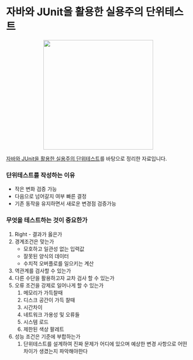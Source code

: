 # 자바와 JUnit을 활용한 실용주의 단위테스트 

<p align="center"><img src="https://image.yes24.com/goods/75189146/XL" width="300"></p> 

[자바와 JUnit을 활용한 실용주의 단위테스트](http://www.yes24.com/Product/Goods/75189146#:~:text=%EC%B1%85%EC%86%8C%EA%B0%9C&text=%EA%B0%80%20%EC%95%8C%EB%A0%A4%EC%A3%BC%EB%8A%94-,%EC%8B%A4%EC%9A%A9%EC%A3%BC%EC%9D%98%20%EB%8B%A8%EC%9C%84%20%ED%85%8C%EC%8A%A4%ED%8A%B8!,%ED%95%B5%EC%8B%AC%20%EB%82%B4%EC%9A%A9%EC%9D%84%20%EC%84%A4%EB%AA%85%ED%95%9C%EB%8B%A4.)를 바탕으로 정리한 자료입니다.
</br>

### 단위테스트를 작성하는 이유

- 작은 변화 검증 가능
- 다음으로 넘어갈지 여부 빠른 결정
- 기존 동작을 유지하면서 새로운 변경점 검증가능


### 무엇을 테스트하는 것이 중요한가

1. Right - 결과가 옳은가
2. 경계조건은 맞는가
    - 모호하고 일관성 없는 입력값
    - 잘못된 양식의 데이터
    - 수치적 오버플로를 일으키는 계산
3. 역관계를 검사할 수 있는가
4. 다른 수단을 활용하고자 교차 검사 할 수 있는가
5. 오류 조건을 강제로 일어나게 할 수 있는가
    1. 메모리가 가득찰때
    2. 디스크 공간이 가득 찰때
    3. 시간차이
    4. 네트워크 가용성 및 오류들
    5. 시스템 로드
    6. 제한된 색상 팔레트
6. 성능 조건은 기준에 부합하는가 
    1. 단위테스트를 설계하여 진짜 문제가 어디에 있으며 예상한 변경 사항으로 어떤 차이가 생겼는지 파악해야한다
